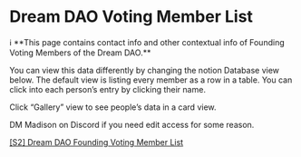 # Dream DAO Voting Member List

<aside>
ℹ️ **This page contains contact info and other contextual info of Founding Voting Members of the Dream DAO.**

You can view this data differently by changing the notion Database view below. The default view is listing every member as a row in a table. You can click into each person’s entry by clicking their name.

Click “Gallery” view to see people’s data in a card view.

DM Madison on Discord if you need edit access for some reason.

</aside>

[[S2] Dream DAO Founding Voting Member List](Dream%20DAO%20Voting%20Member%20List%2051fcb3d3a9444974b919b053fdd1f532/%5BS2%5D%20Dream%20DAO%20Founding%20Voting%20Member%20List%2052fc1f960db042648f12af3193841821.csv)